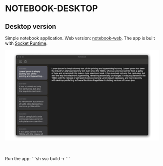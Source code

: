 # NOTEBOOK-DESKTOP

## Desktop version

Simple notebook application. Web version: [notebook-web](https://github.com/HelloXiuXiu/notebook-web).
The app is built with [Socket Runtime](https://socketsupply.co/guides/).

![screenshot](src/images/notebook.png)

<br>
<br>
Run the app:
```sh
ssc build -r
```
